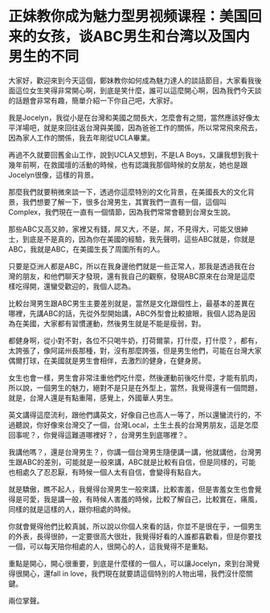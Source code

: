 # 正妹教你成为魅力型男视频课程：美国回来的女孩，谈ABC男生和台湾以及国内男生的不同

大家好，歡迎來到今天這個，鄭妹教你如何成為魅力達人的談話節目，大家看我後面這位女生笑得非常開心啊，到底是笑什麼，誰可以這麼開心啊，因為我們今天談的話題會非常有趣，簡單介紹一下你自己吧，大家好。

我是Jocelyn，我從小是在台灣和美國之間長大，怎麼會有之間，當然應該好像太平洋場吧，就是來回往返台灣與美國，因為爸爸工作的關係，所以常常飛來飛去，因為家人工作的關係，我去年剛從UCLA畢業。

再過不久就要回舊金山工作，說到UCLA又想到，不是LA Boys，又讓我想到我十幾年前啊，在救國壇的活動的時候，也有認識我那個時候的女朋友，她也是跟Jocelyn很像，這樣的背景。

那麼我們就要稍微來談一下，透過你這麼特別的文化背景，在美國長大的文化背景，我們想要了解一下，很多台灣男生，其實我們一直有一個，這個叫Complex，我們現在一直有一個情節，因為我們常常會聽到台灣女生說。

那些ABC又高又帥，家裡又有錢，屌又大，不是，屌，不見得大，可能又很紳士，到底是不是真的，因為你在美國的經驗，我先聲明，這些ABC就是，你就是ABC，我就是ABC，在美國生長了周圍所有的人。

只要是亞洲人都是ABC，所以在我身邊他們就是一些正常人，那我是透過我在台灣的朋友，和他們聊天才發現，還有我自己的觀察，發現ABC原來在台灣是這麼樣吃得開，還蠻受歡迎的，我個人認為。

比較台灣男生跟ABC男生主要差別就是，當然是文化跟個性上，最基本的差異在哪裡，先講ABC的話，先從外型開始講，ABC外型會比較搶眼，我個人認為是因為在美國，大家都有習慣運動，然後男生就是不能是瘦弱，對。

都健身啊，從小對不對，各位不只喝牛奶，打荷爾蒙，打什麼，打什麼？，都有，太誇張了，像阿諾州長那種，對，沒有那麼誇張，但是男生他們，可能在台灣大家偶爾打球，在美國就是男生會相伴，去激烈的健身，在健身房。

女生也會一樣，男生會非常注重他們吃什麼，然後運動前後吃什麼，才能有肌肉，所以說，一個男生的魅力，絕對不是只是在外型上，當然，我覺得還有一個問題，就是，台灣人還是有點重陽，感覺上，外國華人男生。

英文講得這麼流利，跟他們講英文，好像自己也高人一等了，所以還蠻流行的，不過聽說，你好像來台灣交了一個，台灣Local，土生土長的台灣男朋友，這是怎麼回事呢？，你覺得這難道哪裡好？，台灣男生到底哪裡？。

我講他嗎？，還是台灣男生？，你講一個台灣男生隨便講一講，他就講他，台灣男生跟ABC的差別，可能就是一般來講，ABC就是比較有自信，但是同樣的，可能也相處久了忍忍厭，有時候一個人太有自信，會變得有點自大。

就是驕傲，瞧不起人，我覺得台灣男生一般來講，比較害羞，但是害羞女生也會覺得是可愛，我是講一般，有時候人害羞的時候，比較了解自己，比較實在，痛風，同樣的就是這樣的人，跟你相處的時候。

你就會覺得他們比較真誠，所以說以你個人來看的話，你並不是很在乎，一個男生的外表，長得很帥，一定要很高大很壯，我覺得好看的人誰都喜歡看，但是你要找一個，可以每天陪你相處的人，很開心的人，這我覺得不是重點。

重點是開心，開心很重要，到底是什麼樣的一個人，可以讓Jocelyn，來到台灣覺得很開心，還fall in love，我們現在就要請這個特別的人物出場，我們沒什麼關鍵。

兩位掌聲。
